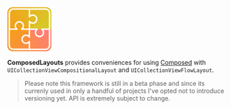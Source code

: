 <img src="composed.png" width=20%/>

**ComposedLayouts** provides conveniences for using [Composed](http://github.com/composed-swift/composed) with `UICollectionViewCompositionalLayout` and `UICollectionViewFlowLayout`.

> Please note this framework is still in a beta phase and since its currenly used in only a handful of projects I've opted not to introduce versioning yet. API is extremely subject to change.
